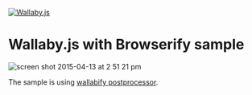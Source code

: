 [![Wallaby.js](https://img.shields.io/badge/wallaby.js-configured-green.svg)](https://wallabyjs.com)

# Wallaby.js with Browserify sample

![screen shot 2015-04-13 at 2 51 21 pm](https://cloud.githubusercontent.com/assets/979966/7109975/97b2371a-e1ec-11e4-948e-28af9907f7dd.png)

The sample is using [wallabify postprocessor](https://github.com/wallabyjs/wallabify).
